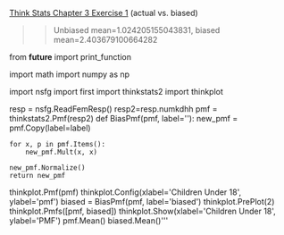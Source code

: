 [Think Stats Chapter 3 Exercise 1](http://greenteapress.com/thinkstats2/html/thinkstats2004.html#toc31) (actual vs. biased)

>> Unbiased mean=1.024205155043831, biased mean=2.403679100664282


from __future__ import print_function

import math
import numpy as np

import nsfg
import first
import thinkstats2
import thinkplot

resp = nsfg.ReadFemResp()
resp2=resp.numkdhh
pmf = thinkstats2.Pmf(resp2)
def BiasPmf(pmf, label=''):
    new_pmf = pmf.Copy(label=label)

    for x, p in pmf.Items():
        new_pmf.Mult(x, x)
        
    new_pmf.Normalize()
    return new_pmf
 
thinkplot.Pmf(pmf)
thinkplot.Config(xlabel='Children Under 18', ylabel='pmf')
biased = BiasPmf(pmf, label='biased')
thinkplot.PrePlot(2)
thinkplot.Pmfs([pmf, biased])
thinkplot.Show(xlabel='Children Under 18', ylabel='PMF')
pmf.Mean()
biased.Mean()'''
